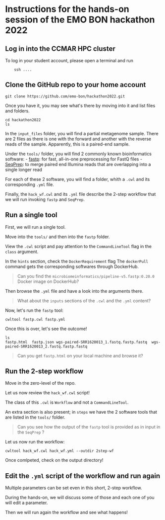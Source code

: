 # Instructions for the hands-on session of the EMO BON hackathon 2022


## Log in into the CCMAR HPC cluster

To log in your student account, please open a terminal and run 

```bash=
    ssh ....
```





## Clone the GitHub repo to your home account 


    git clone https://github.com/emo-bon/hackathon2022.git

Once you have it, you may see what's there by moving into it and list files and folders. 

    cd hackathon2022
    ls

In the `input_files` folder, you will find a partial metagenome sample. 
There are 2 files as there is one with the forward and another with the reverse reads of the sample. 
Apparently, this is a paired-end sample.

Under the `tools/` folder, you will find 2 commonly known bioinformatics software: 
    - [fastp](https://github.com/OpenGene/fastp): for fast, all-in-one preprocessing for FastQ files
    - [SeqPrep](https://github.com/jstjohn/SeqPrep): to merge paired end Illumina reads that are overlapping into a single longer read

For each of these 2 software, you will find a folder, whith a `.cwl` and its corresponding `.yml` file. 


Finally, the `hack_wf.cwl` and its `.yml` file 
describe the 2-step workflow that we will run 
invoking `fastp` and `SeqPrep`. 


## Run a single tool 

First, we will run a single tool. 

Move into the `tools/` and then into the `fastp` folder.

View the `.cwl` script and pay attention to the `CommandLineTool` flag in the `class` argument. 

In the `hints` section, check the `DockerRequirement` flag 
The `dockerPull` command gets the corresponding softwares through DockerHub. 

> Can you find the `microbiomeinformatics/pipeline-v5.fastp:0.20.0` Docker image on DockerHub? 


Then browse the `.yml` file and have a look into the arguments there. 

> What about the `inputs` sections of the `.cwl` and the `.yml` content? 


Now, let's run the `fastp` tool: 

    cwltool fastp.cwl fastp.yml


Once this is over, let's see the outcome! 

    ls 
    fastp.html  fastp.json wgs-paired-SRR1620013_1.fastq.fastp.fastq  wgs-paired-SRR1620013_2.fastq.fastp.fastq

> Can you get `fastp.html` on your local machine and browse it? 


## Run the 2-step workflow 

Move in the zero-level of the repo. 

Let us now review the `hack_wf.cwl` script! 

The class of this `.cwl` is `Workflow` and not a `CommandLineTool`. 

An extra section is also present; in `steps` we have the 2 software tools 
that are listed in the `tools/` folder. 

> Can you see how the output of the `fastp` tool is provided as in input in the `SeqPrep` ? 

Let us now run the workflow: 

    cwltool hack_wf.cwl hack_wf.yml --outdir 2step-wf


Once comlpeted, check on the output directory!


## Edit the `.yml` script of the workflow and run again


Multiple parameters can be set even in this short, 2-step workflow. 

During the hands-on, we will discuss some of those and each one of you
will edit a parameter. 

Then we will run again the workflow and see what happens! 



